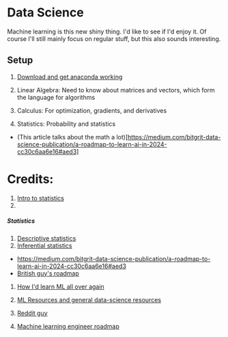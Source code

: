 # Data Science
Machine learning is this new shiny thing. I'd like to see if I'd enjoy it. Of course I'll still mainly focus on regular stuff, but this also sounds interesting.



## Setup
1. [Download and get anaconda working](https://opentechschool.github.io/python-data-intro/core/recap.html)






1. Linear Algebra: Need to know about matrices and vectors, which form the language for algorithms
2. Calculus: For optimization, gradients, and derivatives
3. Statistics: Probability and statistics 
- (This article talks about the math a lot)[https://medium.com/bitgrit-data-science-publication/a-roadmap-to-learn-ai-in-2024-cc30c6aa6e16#aed3]




# Credits:
1. [Intro to statistics](https://colab.research.google.com/drive/10oa-tR5-Ef5JvIt7tTmWRXcqxMh0BiFu?usp=sharing)
2. 


##### Statistics
1. [Descriptive statistics](https://youtube.com/playlist?list=PLU5aQXLWR3_yYS0ZYRA-5g5YSSYLNZ6Mc&si=WFTSEPe8U1r_LwoR)
2. [Inferential statistics](https://youtube.com/playlist?list=PLU5aQXLWR3_za0hcdZH2b28MkIXSyHOE2&si=cDgc-Ib88We6no96)




- https://medium.com/bitgrit-data-science-publication/a-roadmap-to-learn-ai-in-2024-cc30c6aa6e16#aed3
- [British guy's roadmap](https://www.youtube.com/watch?v=KEB-w9DUdCw)

1. [How I'd learn  ML all over again](https://www.youtube.com/watch?v=gUmagAluXpk&t=240s)
2. [ML Resources and general data-science resources](https://github.com/amitness/learning?tab=readme-ov-file)

3. [Reddit guy](https://www.reddit.com/r/MachineLearning/comments/ouxap8/d_how_software_engineer_get_into_machine_learning/)

4. [Machine learning engineer roadmap](https://github.com/farukalamai/advanced-machine-learning-engineer-roadmap-2024)